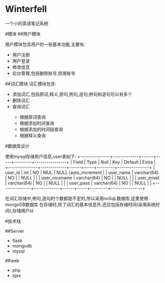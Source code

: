 # Winterfell
一个小的英语笔记系统

#模块
##用户模块

用户模块包含用户的一些基本功能,主要有:
<ul>
<li>用户注册</li>
<li>用户登录</li>
<li>修改信息</li>
<li>后台管理,包括删除账号,禁用账号</li>
</ul>

##词汇模块
词汇模块包含:
<ul>
<li>添加词汇,包括原词,释义,原句,例句,造句;例句和造句可以有多个</li>
<li>删除词汇</li>
<li>查询词汇</li>
	<ul>
	<li>根据原词查询</li>
	<li>根据添加时间查询</li>
	<li>根据添加的时间段查询</li>
	<li>根据释义查询</li>
	</ul>
</ul>

#数据库设计

使用mysql存储用户信息,user表如下:
+---------------+-------------+------+-----+---------+----------------+
| Field         | Type        | Null | Key | Default | Extra          |
+---------------+-------------+------+-----+---------+----------------+
| user_id       | int         | NO   | MUL | NULL    |auto_increment  |
| user_name     | varchar(64) | NO   |     | NULL    |                |
| user_nicename | varchar(64) | NO   |     | NULL    |                |
| user_email    | varchar(64) | NO   |     | NULL    |                |
| user_pass     | varchar(64) | NO   |     | NULL    |                |
+---------------+-------------+------+-----+---------+----------------+

在词汇存储中,例句,造句的个数都是不定的,所以采用noSqL数据库,这里使用mongoDB数据库
在存储时,除了词汇的基本信息外,还应包括存储时间(采用系统时间),存储用户id

#技术栈

##Server
<ul>
<li>flask</li>
<li>mongodb</li>
<li>mysql</li>
</ul>

##web
<ul>
<li>php</li>
<li>ajax</li>
</ul>
